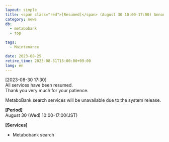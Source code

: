 ```yaml
---
layout: simple
title: <span class="red">[Resumed]</span> (August 30 10:00-17:00) Announcement of MetaboBank search system suspension 
category: news
db:
  - metabobank
  - top

tags:
  - Maintenance

date: 2023-08-25
retire_time: 2023-08-31T15:00:00+09:00
lang: en
---
```


<span class="red">[2023-08-30 17:30]</span>    
All services have been resumed.    
Thank you very much for your patience.

MetaboBank search services will be unavailable due to the system release.    

**[Period]**  
August 30 (Wed) 10:00-17:00(JST)    

**[Services]**
 - Metabobank search